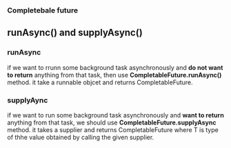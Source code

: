 ### Completebale future

## runAsync() and supplyAsync()

### runAsync
if we want to rrunn some background task asynchronously and **do not want to return** anything from that task, then use 
**CompletableFuture.runAsync()** method. it take a runnable objcet and returns CompletableFuture<Void>.

### supplyAync
if we want to run some background task asynchronously and **want to return** anything from that task, we should use
**CompletableFuture.supplyAsync** method. it takes a supplier<T> and returns CompletableFuture<T>
where T is type of thhe value obtained by calling the given supplier.


